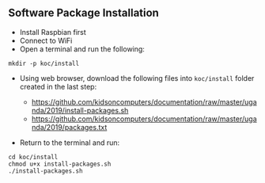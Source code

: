 ## Software Package Installation

* Install Raspbian first
* Connect to WiFi
* Open a terminal and run the following:
```
mkdir -p koc/install
```

* Using web browser, download the following files into `koc/install` folder created in the last step:
  * https://github.com/kidsoncomputers/documentation/raw/master/uganda/2019/install-packages.sh
  * https://github.com/kidsoncomputers/documentation/raw/master/uganda/2019/packages.txt

* Return to the terminal and run:
```
cd koc/install
chmod u+x install-packages.sh
./install-packages.sh
```



